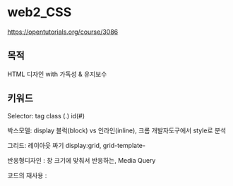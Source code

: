 # web2_CSS

https://opentutorials.org/course/3086

## 목적

HTML 디자인 with 가독성 & 유지보수

## 키워드

Selector: tag class (.) id(#)

박스모델: display 블럭(block) vs 인라인(inline), 크롬 개발자도구에서 style로 분석

그리드: 레이아웃 짜기 display:grid, grid-template-

반응형디자인 : 창 크기에 맞춰서 반응하는, Media Query

코드의 재사용 : <link>
